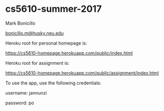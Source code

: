 # cs5610-summer-2017

Mark Bonicillo

bonicillo.m@husky.neu.edu

Heroku root for personal homepage is:

https://cs5610-homepage.herokuapp.com/public/index.html

Heroku root for assignment is:

https://cs5610-homepage.herokuapp.com/public/assignment/index.html

To use the app, use the following credentials:

username: jannunzi

password: po
